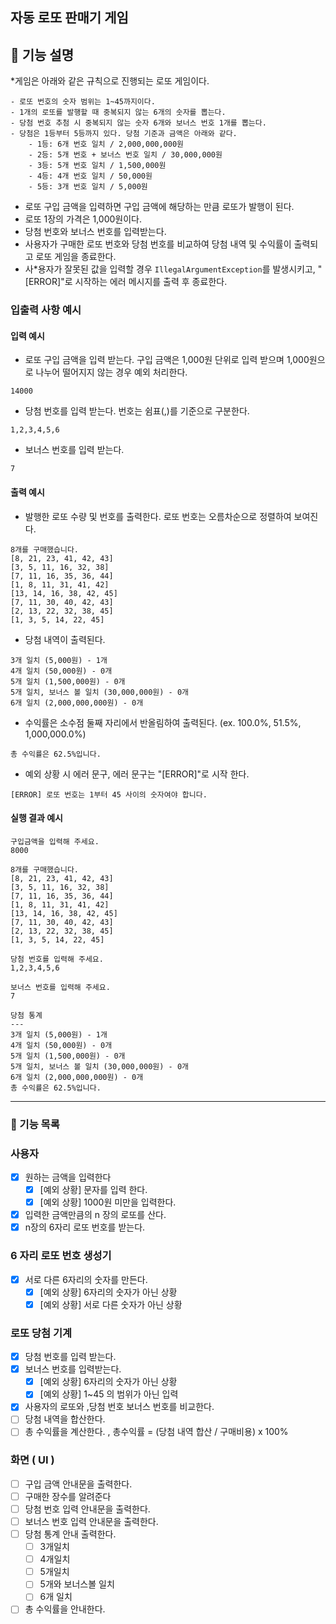 ##  자동 로또 판매기 게임 


## 🚀 기능 설명

*게임은 아래와 같은 규칙으로 진행되는 로또 게임이다.

```
- 로또 번호의 숫자 범위는 1~45까지이다.
- 1개의 로또를 발행할 때 중복되지 않는 6개의 숫자를 뽑는다.
- 당첨 번호 추첨 시 중복되지 않는 숫자 6개와 보너스 번호 1개를 뽑는다.
- 당첨은 1등부터 5등까지 있다. 당첨 기준과 금액은 아래와 같다.
    - 1등: 6개 번호 일치 / 2,000,000,000원
    - 2등: 5개 번호 + 보너스 번호 일치 / 30,000,000원
    - 3등: 5개 번호 일치 / 1,500,000원
    - 4등: 4개 번호 일치 / 50,000원
    - 5등: 3개 번호 일치 / 5,000원
```

- 로또 구입 금액을 입력하면 구입 금액에 해당하는 만큼 로또가 발행이 된다.
- 로또 1장의 가격은 1,000원이다.
- 당첨 번호와 보너스 번호를 입력받는다.
- 사용자가 구매한 로또 번호와 당첨 번호를 비교하여 당첨 내역 및 수익률이 출력되고 로또 게임을 종료한다.
- 사*용자가 잘못된 값을 입력할 경우 `IllegalArgumentException`를 발생시키고, "[ERROR]"로 시작하는 에러 메시지를 출력 후 종료한다.

### 입출력 사항 예시

#### 입력 예시

- 로또 구입 금액을 입력 받는다. 구입 금액은 1,000원 단위로 입력 받으며 1,000원으로 나누어 떨어지지 않는 경우 예외 처리한다.

```
14000
```

- 당첨 번호를 입력 받는다. 번호는 쉼표(,)를 기준으로 구분한다.

```
1,2,3,4,5,6
```

- 보너스 번호를 입력 받는다.

```
7
```

#### 출력 예시

- 발행한 로또 수량 및 번호를 출력한다. 로또 번호는 오름차순으로 정렬하여 보여진다.

```
8개를 구매했습니다.
[8, 21, 23, 41, 42, 43] 
[3, 5, 11, 16, 32, 38] 
[7, 11, 16, 35, 36, 44] 
[1, 8, 11, 31, 41, 42] 
[13, 14, 16, 38, 42, 45] 
[7, 11, 30, 40, 42, 43] 
[2, 13, 22, 32, 38, 45] 
[1, 3, 5, 14, 22, 45]
```

- 당첨 내역이 출력된다.

```
3개 일치 (5,000원) - 1개
4개 일치 (50,000원) - 0개
5개 일치 (1,500,000원) - 0개
5개 일치, 보너스 볼 일치 (30,000,000원) - 0개
6개 일치 (2,000,000,000원) - 0개
```

- 수익률은 소수점 둘째 자리에서 반올림하여 출력된다. (ex. 100.0%, 51.5%, 1,000,000.0%)

```
총 수익률은 62.5%입니다.
```

- 예외 상황 시 에러 문구, 에러 문구는 "[ERROR]"로 시작 한다.

```
[ERROR] 로또 번호는 1부터 45 사이의 숫자여야 합니다.
```

#### 실행 결과 예시

```
구입금액을 입력해 주세요.
8000

8개를 구매했습니다.
[8, 21, 23, 41, 42, 43] 
[3, 5, 11, 16, 32, 38] 
[7, 11, 16, 35, 36, 44] 
[1, 8, 11, 31, 41, 42] 
[13, 14, 16, 38, 42, 45] 
[7, 11, 30, 40, 42, 43] 
[2, 13, 22, 32, 38, 45] 
[1, 3, 5, 14, 22, 45]

당첨 번호를 입력해 주세요.
1,2,3,4,5,6

보너스 번호를 입력해 주세요.
7

당첨 통계
---
3개 일치 (5,000원) - 1개
4개 일치 (50,000원) - 0개
5개 일치 (1,500,000원) - 0개
5개 일치, 보너스 볼 일치 (30,000,000원) - 0개
6개 일치 (2,000,000,000원) - 0개
총 수익률은 62.5%입니다.
```

---
### 🚀 기능 목록

### 사용자  
- [x] 원하는 금액을 입력한다
  - [x] [예외 상황] 문자를 입력 한다.
  - [x] [예외 상황] 1000원 미만을 입력한다.
- [x] 입력한 금액만큼의 n 장의 로또를 산다.
- [x] n장의  6자리 로또 번호를 받는다. 

### 6 자리 로또 번호 생성기
- [x] 서로 다른 6자리의 숫자를 만든다.
  - [x] [예외 상황] 6자리의 숫자가 아닌 상황
  - [x] [예외 상황] 서로 다른 숫자가 아닌 상황 

### 로또 당첨 기계
- [x] 당첨 번호를 입력 받는다.
- [x] 보너스 번호를 입력받는다.
  - [x] [예외 상황] 6자리의 숫자가 아닌 상황
  - [x] [예외 상황] 1~45 의 범위가 아닌 입력
- [x] 사용자의 로또와 ,당첨 번호 보너스 번호를 비교한다.
- [ ] 당첨 내역을 합산한다.
- [ ] 총 수익률을 계산한다. , 총수익률 = (당첨 내역 합산 / 구매비용) x 100% 

### 화면 ( UI ) 
- [ ]  구입 금액 안내문을 출력한다.
- [ ]  구매한 장수를 알려준다
- [ ]  당첨 번호 입력 안내문을 출력한다.
- [ ]  보너스 번호 입력 안내문을 출력한다.
- [ ]  당첨 통계 안내 출력한다.
    - [ ] 3개일치
    - [ ] 4개일치
    - [ ] 5개일치
    - [ ] 5개와 보너스볼 일치
    - [ ] 6개 일치
- [ ] 총 수익률을 안내한다.